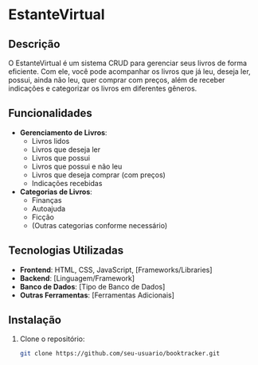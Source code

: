 # EstanteVirtual

## Descrição
O EstanteVirtual é um sistema CRUD para gerenciar seus livros de forma eficiente. Com ele, você pode acompanhar os livros que já leu, deseja ler, possui, ainda não leu, quer comprar com preços, além de receber indicações e categorizar os livros em diferentes gêneros.

## Funcionalidades
- **Gerenciamento de Livros**:
  - Livros lidos
  - Livros que deseja ler
  - Livros que possui
  - Livros que possui e não leu
  - Livros que deseja comprar (com preços)
  - Indicações recebidas
- **Categorias de Livros**:
  - Finanças
  - Autoajuda
  - Ficção
  - (Outras categorias conforme necessário)

## Tecnologias Utilizadas
- **Frontend**: HTML, CSS, JavaScript, [Frameworks/Libraries]
- **Backend**: [Linguagem/Framework]
- **Banco de Dados**: [Tipo de Banco de Dados]
- **Outras Ferramentas**: [Ferramentas Adicionais]

## Instalação
1. Clone o repositório:
   ```bash
   git clone https://github.com/seu-usuario/booktracker.git
